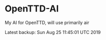 # OpenTTD-AI
My AI for OpenTTD, will use primarily air

Latest backup: Sun Aug 25 11:45:01 UTC 2019
